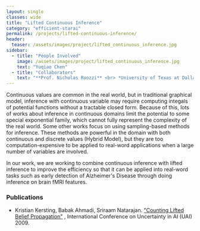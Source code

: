 ```yaml
---
layout: single
classes: wide
title: "Lifted Continuous Inference"
category: "efficient-starai"
permalink: /projects/lifted-continuous-inference/
header:
  teaser: /assets/images/project/lifted_continuous_inference.jpg
sidebar:
  - title: "People Involved"
    image: /assets/images/project/lifted_continuous_inference.jpg
    text: "Yuqiao Chen"
  - title: "Collaborators"
    text: "**Prof. Nicholas Ruozzi** <br> *University of Texas at Dallas*"
---
```


Continuous values are common in the real world, but in traditional graphical model, inference with continuous variable may require computing integals of potential functions without a tractable closed form. Because of this, lots of works about inference in continuous domains limit the potential to some special exponential family, which cannot fully represent the complexity of the real world. Some other works focus on using sampling-based methods for inference. These methods are powerful in the domain with both continuous and discrete values (Hybrid Model), but they are too computation-expensive to be applied to real-word applications when a large number of variables are involved.

In our work, we are working to combine continuous inference with lifted inference to improve the efficiency so that it can be applied into real-word tasks such as early detection of Alzheimer's Disease through doing inference on brain fMRI features.

### Publications
* Kristian Kersting, Babak Ahmadi, Sriraam Natarajan. ["Counting Lifted Belief Propagation"](http://utdallas.edu/~sriraam.natarajan/Papers/cbp.pdf) , International Conference on Uncertainty in AI (UAI) 2009.
